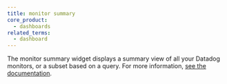 ```yaml
---
title: monitor summary
core_product:
  - dashboards
related_terms:
  - dashboard
---
```

The monitor summary widget displays a summary view of all your Datadog monitors, or a subset based on a query. For more information, <a href="/dashboards/widgets/monitor_summary/">see the documentation</a>.